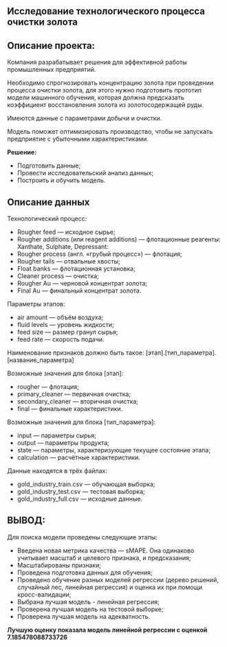 ## Исследование технологического процесса очистки золота

## Описание проекта:

Компания разрабатывает решения для эффективной работы промышленных предприятий.

Необходимо спрогнозировать концентрацию золота при проведении процесса очистки золота, для этого нужно подготовить прототип модели машинного обучения, которая должна предсказать коэффициент восстановления золота из золотосодержащей руды. 

Имеются данные с параметрами добычи и очистки.

Модель поможет оптимизировать производство, чтобы не запускать предприятие с убыточными характеристиками.

**Решение:**

- Подготовить данные;
- Провести исследовательский анализ данных;
- Построить и обучить модель.

## Описание данных

Технологический процесс:

- Rougher feed — исходное сырье;
- Rougher additions (или reagent additions) — флотационные реагенты: Xanthate, Sulphate, Depressant:
- Rougher process (англ. «грубый процесс») — флотация;
- Rougher tails — отвальные хвосты;
- Float banks — флотационная установка;
- Cleaner process — очистка;
- Rougher Au — черновой концентрат золота;
- Final Au — финальный концентрат золота.

Параметры этапов:

- air amount — объём воздуха;
- fluid levels — уровень жидкости;
- feed size — размер гранул сырья;
- feed rate — скорость подачи.

Наименование признаков должно быть такое: [этап].[тип_параметра].[название_параметра]

Возможные значения для блока [этап]:

- rougher — флотация;
- primary_cleaner — первичная очистка;
- secondary_cleaner — вторичная очистка;
- final — финальные характеристики.

Возможные значения для блока [тип_параметра]:

- input — параметры сырья;
- output — параметры продукта;
- state — параметры, характеризующие текущее состояние этапа;
- calculation — расчётные характеристики.

Данные находятся в трёх файлах:

- gold_industry_train.csv — обучающая выборка;
- gold_industry_test.csv — тестовая выборка;
- gold_industry_full.csv — исходные данные.

## ВЫВОД: 

Для поиска модели проведены следующие этапы:

- Введена новая метрика качества — sMAPE. Она одинаково учитывает масштаб и целевого признака, и предсказания;
- Масштабированы признаки;
- Проведена подготовка данных для обучения;
- Проведено обучение разных моделей регрессии (дерево решений, случайный лес, линейная регрессия) и оценка их при помощи кросс-валидации;
- Выбрана лучшая модель - линейная регрессия;
- Проверена лучшая модель на тестовой выборке;
- Проверена лучшая модель на адекватность.

**Лучшую оценку показала модель линейной регрессии с оценкой 7.185478088733726**
